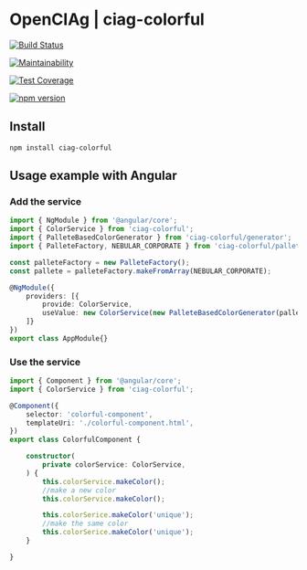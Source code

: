 # OpenCIAg | ciag-colorful

[![Build Status](https://travis-ci.org/OpenCIAg/colorful.svg?branch=master)](https://travis-ci.org/OpenCIAg/colorful)

[![Maintainability](https://api.codeclimate.com/v1/badges/acab5c036cce9af7f29f/maintainability)](https://codeclimate.com/github/OpenCIAg/colorful/maintainability)

[![Test Coverage](https://api.codeclimate.com/v1/badges/acab5c036cce9af7f29f/test_coverage)](https://codeclimate.com/github/OpenCIAg/colorful/test_coverage)

[![npm version](https://badge.fury.io/js/ciag-colorful.svg)](https://badge.fury.io/js/ciag-colorful)

## Install
```shell
npm install ciag-colorful
```

## Usage example with Angular

### Add the service
```ts
import { NgModule } from '@angular/core';
import { ColorService } from 'ciag-colorful';
import { PalleteBasedColorGenerator } from 'ciag-colorful/generator';
import { PalleteFactory, NEBULAR_CORPORATE } from 'ciag-colorful/pallete';

const palleteFactory = new PalleteFactory();
const pallete = palleteFactory.makeFromArray(NEBULAR_CORPORATE);

@NgModule({
    providers: [{
        provide: ColorService,
        useValue: new ColorService(new PalleteBasedColorGenerator(pallete,0.3))
    ]}
})
export class AppModule{}
```

### Use the service
```ts
import { Component } from '@angular/core';
import { ColorService } from 'ciag-colorful';

@Component({
    selector: 'colorful-component',
    templateUri: './colorful-component.html',
})
export class ColorfulComponent {

    constructor(
        private colorService: ColorService,
    ) {
        this.colorService.makeColor();
        //make a new color
        this.colorService.makeColor();

        this.colorSerice.makeColor('unique');
        //make the same color
        this.colorSerice.makeColor('unique');
    }

}

```

